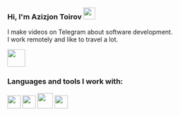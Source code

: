 ### Hi, I'm Azizjon Toirov <img src="https://media4.giphy.com/media/hvRJCLFzcasrR4ia7z/giphy.gif" width="27px">

I make videos on Telegram about software development. <br />
I work remotely and like to travel a lot.

<a href="https://t.me/azizjondev"> 
  <img src="https://static.vecteezy.com/system/resources/previews/023/986/562/non_2x/telegram-logo-telegram-logo-transparent-telegram-icon-transparent-free-free-png.png" width="40px">
</a>

<br />

### Languages and tools I work with:

<code><img src="https://encrypted-tbn0.gstatic.com/images?q=tbn:ANd9GcTYk594AhSKw5Eb3iHkPHs_XmpCqaRVgu0mvg&s" width="30" height="30"></code>
<code><img src="https://encrypted-tbn0.gstatic.com/images?q=tbn:ANd9GcRuyLrpuKlKe8VdORfiCe6t0CbdIJoZ_4wynQ&s" width="30"></code>
<code><img src="https://i0.wp.com/blogs.embarcadero.com/wp-content/uploads/2020/08/JavaScript-logo.png?ssl=1" width="35"></code>
<code><img src="https://encrypted-tbn0.gstatic.com/images?q=tbn:ANd9GcRFCHi18uXFtRb1_q7pQIVxYlwqvhVzCzZ4PQ&s" width="30"  height="30"></code>

